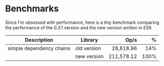 Benchmarks
==========

Since I'm obsessed with performance, here is a tiny benchmark comparing the performance of the 0.3.1 version and the new version written in ES6

| Description              | Library     | Op/s       |  %   |
|--------------------------|-------------|-----------:|-----:|
| simple dependency chains | old version | 28,818.96  | 14%  |
|                          | new version | 211,578.12 | 100% |

